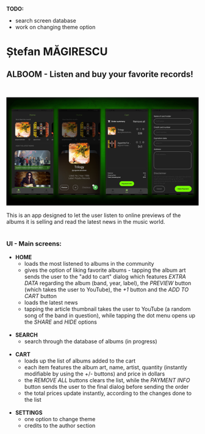 **TODO:**

- search screen database
- work on changing theme option

# Ștefan MĂGIRESCU

## ALBOOM - Listen and buy your favorite records!

<br>

![Screens](https://github.com/Magynon/ALBOOM/blob/main/doc/presentation.jpg?raw=true)

This is an app designed to let the user listen to online previews of the albums it is selling and read the latest news in the music world.
<br><br>

### **UI - Main screens:**

- **HOME**
  - loads the most listened to albums in the community
  - gives the option of liking favorite albums - tapping the album art sends the user to the "add to cart" dialog which features _EXTRA DATA_ regarding the album (band, year, label), the _PREVIEW_ button (which takes the user to YouTube), the _+1_ button and the _ADD TO CART_ button
  - loads the latest news
  - tapping the article thumbnail takes the user to YouTube (a random song of the band in question), while tapping the dot menu opens up the _SHARE_ and _HIDE_ options
    <br><br>
- **SEARCH**
  - search through the database of albums (in progress)
    <br><br>
- **CART**
  - loads up the list of albums added to the cart
  - each item features the album art, name, artist, quantity (instantly modifiable by using the +/- buttons) and price in dollars
  - the _REMOVE ALL_ buttons clears the list, while the _PAYMENT INFO_ button sends the user to the final dialog before sending the order
  - the total prices update instantly, according to the changes done to the list
    <br><br>
- **SETTINGS**
  - one option to change theme
  - credits to the author section
